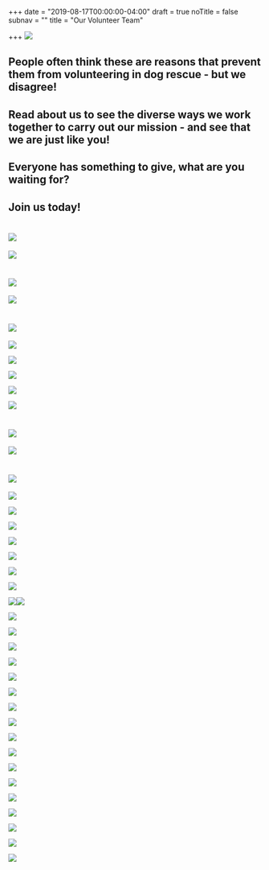 +++
date = "2019-08-17T00:00:00-04:00"
draft = true
noTitle = false
subnav = ""
title = "Our Volunteer Team"

+++
![](/img/articles/reasons.svg)

## People often think these are reasons that prevent them from volunteering in dog rescue - but we disagree!

## Read about us to see the diverse ways we work together to carry out our mission - and see that we are just like you!

## Everyone has something to give, what are you waiting for?

## Join us today!

# ![](/img/articles/divider.svg)

![](/img/articles/suzanne.svg)

# ![](/img/articles/divider.svg)

![](/img/articles/ELAINE.svg)

# ![](/img/articles/divider.svg)

![](/img/articles/SHANNON.svg)

![](/img/articles/divider.svg)

![](/img/articles/angie.svg)

![](/img/articles/divider.svg)

![](/img/articles/alicia.svg)

# ![](/img/articles/divider.svg)

![](/img/articles/JENN.svg)

# ![](/img/articles/divider.svg)

![](/img/articles/vicki.svg)

![](/img/articles/divider.svg)

![](/img/articles/CASEY-1.svg)

![](/img/articles/divider.svg)

![](/img/articles/AMANDA.svg)

![](/img/articles/divider.svg)

![](/img/articles/KRISTEN.svg)

![](/img/articles/divider.svg)![](/img/articles/sockna.svg)

![](/img/articles/divider.svg)

![](/img/articles/MELISSA.svg)

![](/img/articles/divider.svg)

![](/img/articles/KATI.svg)

![](/img/articles/divider.svg)

![](/img/articles/alexandra.svg)

![](/img/articles/divider.svg)

![](/img/articles/sharon.svg)

![](/img/articles/divider.svg)

![](/img/articles/jeanne.svg)

![](/img/articles/divider.svg)

![](/img/articles/melissa_rose.svg)

![](/img/articles/divider.svg)

![](/img/articles/LISA.svg)

![](/img/articles/divider.svg)

![](/img/articles/debra.svg)

![](/img/articles/divider.svg)